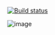 [![Build status](https://ci.appveyor.com/api/projects/status/nb1ewsegxcqq6jp6?svg=true)](https://ci.appveyor.com/project/sasha16613/timp-lab04hw)

![image](https://user-images.githubusercontent.com/90476843/163721933-6559d09b-8963-47eb-b024-fdfa3f491961.png)
